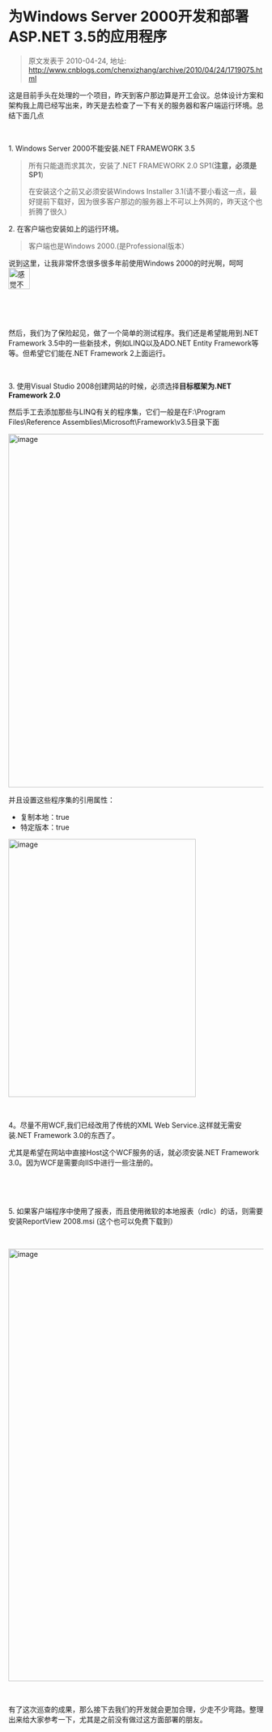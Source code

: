 # 为Windows Server 2000开发和部署ASP.NET 3.5的应用程序 
> 原文发表于 2010-04-24, 地址: http://www.cnblogs.com/chenxizhang/archive/2010/04/24/1719075.html 


<p>这是目前手头在处理的一个项目，昨天到客户那边算是开工会议。总体设计方案和架构我上周已经写出来，昨天是去检查了一下有关的服务器和客户端运行环境。总结下面几点</p> <p>&nbsp;</p> <p>1. Windows Server 2000不能安装.NET FRAMEWORK 3.5</p> <blockquote> <p>所有只能退而求其次，安装了.NET FRAMEWORK 2.0 SP1(<strong>注意，必须是SP1</strong>)</p> <p>在安装这个之前又必须安装Windows Installer 3.1(请不要小看这一点，最好提前下载好，因为很多客户那边的服务器上不可以上外网的，昨天这个也折腾了很久）</p></blockquote> <p>2. 在客户端也安装如上的运行环境。</p> <blockquote> <p> 客户端也是Windows 2000.(是Professional版本）</p></blockquote> <p>说到这里，让我非常怀念很多很多年前使用Windows 2000的时光啊，呵呵<a href="http://images.cnblogs.com/cnblogs_com/chenxizhang/WindowsLiveWriter/WindowsServer2000ASP.NET3.5_620F/%E6%84%9F%E8%A7%89%E4%B8%8D%E9%94%99_2.gif" class="thickbox"><img title="感觉不错" border="0" alt="感觉不错" src="http://images.cnblogs.com/cnblogs_com/chenxizhang/WindowsLiveWriter/WindowsServer2000ASP.NET3.5_620F/%E6%84%9F%E8%A7%89%E4%B8%8D%E9%94%99_thumb.gif" width="42" height="42"></a> </p> <p>&nbsp;</p> <p>&nbsp;</p> <p>然后，我们为了保险起见，做了一个简单的测试程序。我们还是希望能用到.NET Framework 3.5中的一些新技术，例如LINQ以及ADO.NET Entity Framework等等。但希望它们能在.NET Framework 2上面运行。</p> <p>&nbsp;</p> <p>3. 使用Visual Studio 2008创建网站的时候，必须选择<strong>目标框架为.NET Framework 2.0</strong></p> <p>然后手工去添加那些与LINQ有关的程序集，它们一般是在F:\Program Files\Reference Assemblies\Microsoft\Framework\v3.5目录下面</p> <p><a class="thickbox" href="http://images.cnblogs.com/cnblogs_com/chenxizhang/WindowsLiveWriter/WindowsServer2000ASP.NET3.5_620F/image_2.png"><img title="image" border="0" alt="image" src="http://images.cnblogs.com/cnblogs_com/chenxizhang/WindowsLiveWriter/WindowsServer2000ASP.NET3.5_620F/image_thumb.png" width="804" height="699"></a> </p> <p>并且设置这些程序集的引用属性：</p> <ul> <li>复制本地：true  <li>特定版本：true</li></ul> <p><a href="http://images.cnblogs.com/cnblogs_com/chenxizhang/WindowsLiveWriter/WindowsServer2000ASP.NET3.5_620F/image_4.png" class="thickbox"><img title="image" border="0" alt="image" src="http://images.cnblogs.com/cnblogs_com/chenxizhang/WindowsLiveWriter/WindowsServer2000ASP.NET3.5_620F/image_thumb_1.png" width="370" height="510"></a> </p> <p>&nbsp;</p> <p>4。尽量不用WCF,我们已经改用了传统的XML Web Service.这样就无需安装.NET Framework 3.0的东西了。</p> <p>尤其是希望在网站中直接Host这个WCF服务的话，就必须安装.NET Framework 3.0。因为WCF是需要向IIS中进行一些注册的。</p> <p>&nbsp;</p> <p>&nbsp;</p> <p>5. 如果客户端程序中使用了报表，而且使用微软的本地报表（rdlc）的话，则需要安装ReportView 2008.msi (这个也可以免费下载到）</p> <p>&nbsp;</p> <p><a href="http://images.cnblogs.com/cnblogs_com/chenxizhang/WindowsLiveWriter/WindowsServer2000ASP.NET3.5_620F/image_6.png" class="thickbox"><img title="image" border="0" alt="image" src="http://images.cnblogs.com/cnblogs_com/chenxizhang/WindowsLiveWriter/WindowsServer2000ASP.NET3.5_620F/image_thumb_2.png" width="963" height="855"></a> </p> <p>&nbsp;</p> <p>有了这次巡查的成果，那么接下去我们的开发就会更加合理，少走不少弯路。整理出来给大家参考一下，尤其是之前没有做过这方面部署的朋友。</p>